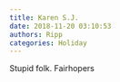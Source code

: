 ```yaml
---
title: Karen S.J.
date: 2018-11-20 03:10:53
authors: Ripp
categories: Holiday
---
```


 Stupid folk.
Fairhopers